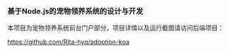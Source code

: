 ### 基于Node.js的宠物领养系统的设计与开发

本项目为宠物领养系统前台门户部分，项目详情以及运行截图请访问后端项目：

https://github.com/Rita-hyq/adoption-koa
